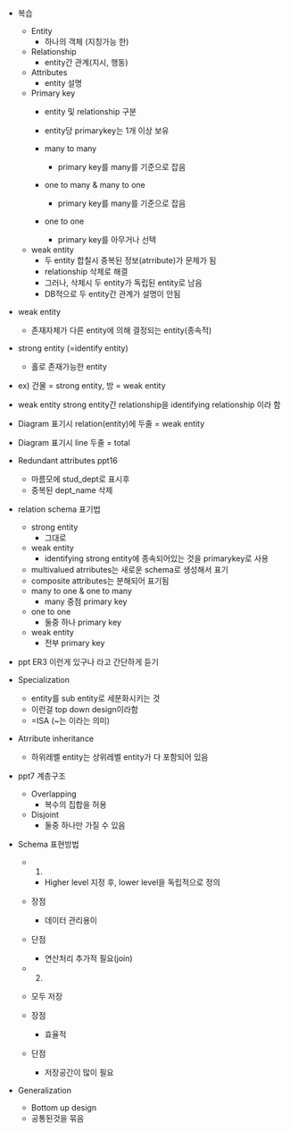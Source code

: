 - 복습
	- Entity
		- 하나의 객체 (지칭가능 한)
	- Relationship 
		- entity간 관계(지시, 행동)
	- Attributes 
		- entity 설명
	- Primary key 
		- entity 및 relationship 구분
		- entity당 primarykey는 1개 이상 보유
		
		- many to many
			- primary key를 many를 기준으로 잡음
		- one to many & many to one
			- primary key를 many를 기준으로 잡음
		- one to one
			- primary key를 아무거나 선택
	- weak entity
		- 두 entity 합칠시 중복된 정보(atrribute)가 문제가 됨
		- relationship 삭제로 해결
		- 그러나, 삭제시 두 entity가 독립된 entity로 남음
		- DB적으로 두 entity간 관계가 설명이 안됨

- weak entity
	- 존재자체가 다른 entity에 의해 결정되는 entity(종속적) 
- strong entity (=identify entity)
	- 홀로 존재가능한 entity
- ex) 건물 = strong entity, 방 = weak entity

- weak entity strong entity간 relationship을 identifying relationship 이라 함

- Diagram 표기시 relation(entity)에 두줄 = weak entity
- Diagram 표기시 line 두줄 = total

- Redundant attributes ppt16
	- 마름모에 stud_dept로 표시후
	- 중복된 dept_name 삭제

- relation schema 표기법
	- strong entity
		- 그대로
	- weak entity
		- identifying strong entity에 종속되어있는 것을 primarykey로 사용
	- multivalued atrributes는 새로운 schema로 생성해서 표기
	- composite attributes는 분해되어 표기됨
	- many to one & one to many
		- many 중점 primary key
	- one to one
		- 둘중 하나 primary key
	- weak entity
		- 전부 primary key

- ppt ER3 이런게 있구나 라고 간단하게 듣기

- Specialization
	- entity를 sub entity로 세분화시키는 것
	- 이런걸 top down design이라함
	- =ISA (~는 이라는 의미)
- Atrribute inheritance
	- 하위레벨 entity는 상위레벨 entity가 다 포함되어 있음

- ppt7 계층구조
	- Overlapping
		- 복수의 집합을 허용
	- Disjoint
		- 둘중 하나만 가질 수 있음

- Schema 표현방법
	- 1)
		- Higher level 지정 후, lower level을 독립적으로 정의
	- 장점
		- 데이터 관리용이
	- 단점
		- 연산처리 추가적 필요(join)

	- 2)
	- 모두 저장
	- 장점
		- 효율적
	- 단점
		- 저장공간이 많이 필요
- Generalization
	- Bottom up design
	- 공통된것을 묶음

